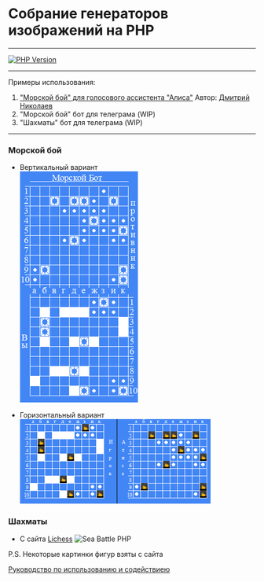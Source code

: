 # Собрание генераторов изображений на PHP
___
[![PHP Version](https://img.shields.io/badge/php-%3E=%208.1-blue.svg)](https://www.php.net/ChangeLog-8.php)
___
Примеры использования:
1) ["Морской бой" для голосового ассистента "Алиса"](https://dialogs.yandex.ru/store/skills/fc3aeaa6-morskoj-boj) Автор: [Дмитрий Николаев](https://github.com/subnetsRU) 
2) "Морской бой" бот для телеграма (WIP)
3) "Шахматы" бот для телеграма (WIP) 
___
### Морской бой
- Вертикальный вариант \
![Sea Battle PHP](https://github.com/makhnanov/php-image-generator/blob/main/Example/SeaBattleVertical.jpg?raw=true)

- Горизонтальный вариант \
![Sea Battle PHP](https://github.com/makhnanov/php-image-generator/blob/main/Example/SeaBattleHorizontal.jpg?raw=true)

### Шахматы
- С сайта [Lichess](https://lichess.org)
![Sea Battle PHP](https://github.com/makhnanov/php-image-generator/blob/main/Example/ChessField.jpg?raw=true)

P.S. Некоторые картинки фигур взяты с сайта 

[Руководство по использованию и содействиею](https://github.com/makhnanov/php-image-generator/blob/main/contributing.md)
